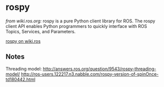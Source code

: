 # rospy

*from wiki.ros.org:*
rospy is a pure Python client library for ROS. The rospy client API enables Python programmers to quickly interface with ROS Topics, Services, and Parameters. 

[rospy on wiki.ros](http://wiki.ros.org/rospy)

## Notes

Threading model:
http://answers.ros.org/question/9543/rospy-threading-model/
http://ros-users.122217.n3.nabble.com/rospy-version-of-spinOnce-td180442.html

